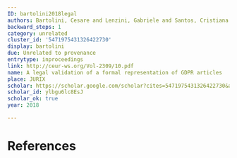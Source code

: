 ```yaml
---
ID: bartolini2018legal
authors: Bartolini, Cesare and Lenzini, Gabriele and Santos, Cristiana
backward_steps: 1
category: unrelated
cluster_id: '5471975431326422730'
display: bartolini
due: Unrelated to provenance
entrytype: inproceedings
link: http://ceur-ws.org/Vol-2309/10.pdf
name: A legal validation of a formal representation of GDPR articles
place: JURIX
scholar: https://scholar.google.com/scholar?cites=5471975431326422730&as_sdt=2005&sciodt=0,5&hl=en
scholar_id: ylbgu6lc8EsJ
scholar_ok: true
year: 2018

---
```


# References

